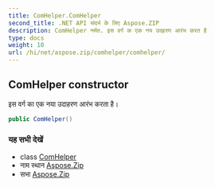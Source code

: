 ```yaml
---
title: ComHelper.ComHelper
second_title: .NET API संदर्भ के लिए Aspose.ZIP
description: ComHelper नर्मत. इस वर्ग क एक नय उदहरण आरंभ करत है
type: docs
weight: 10
url: /hi/net/aspose.zip/comhelper/comhelper/
---
```

## ComHelper constructor

इस वर्ग का एक नया उदाहरण आरंभ करता है।

```csharp
public ComHelper()
```

### यह सभी देखें

* class [ComHelper](../)
* नाम स्थान [Aspose.Zip](../../comhelper/)
* सभा [Aspose.Zip](../../../)


